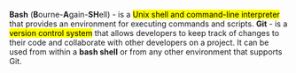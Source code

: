 **Bash** (**B**ourne-**A**gain-**SH**ell) - is a <mark class="hltr-blue">Unix shell and command-line interpreter</mark> that provides an environment for executing commands and scripts.
**Git** - is a <mark class="hltr-blue">version control system</mark> that allows developers to keep track of changes to their code and collaborate with other developers on a project. It can be used from within a **bash shell** or from any other environment that supports Git.